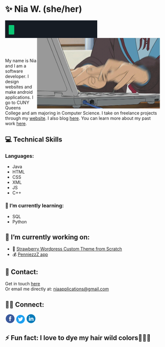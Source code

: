 # ✨ Nia W. (she/her)

<img src="/images/hw.gif" alt="Hello World! being typed." align="left" width="300px"/> 
<br></br>
<img src="/images/nagato.gif" width="400px" align="right" title="Yuki Nagato a robot, hacking and typing very quickly."alt="Yuki Nagato a robot, hacking and typing very quickly." />    

 <br></br>
 &nbsp;&nbsp;&nbsp;
<p align="left">
My name is Nia and I am a software developer. I design websites and make android applications. I go to CUNY Queens College and am majoring in Computer Science. I take on freelance projects through my <a href="https://niaapps.github.io/" target="_blank" title="Nia Applications Website">website</a>. I also blog <a href="https://niaapps.github.io/niaapps-blog" target="_blank" title="Nia's Blog">here</a>. You can learn more about my past work <a  href="https://niaapps.github.io/portfolio.html" target="_blank" title="Nia's Portfolio">here</a>.
</p> 

## 💻 Technical Skills
### Languages: 
* Java 
* HTML 
* CSS 
* XML 
* JS
* C++

### 🌱 I’m currently learning:
* SQL
* Python


## 🧰 I’m currently working on:
* 🍓 [Strawberry Wordpress Custom Theme from Scratch](https://niaapps.github.io/strawberry-wp-theme.html)
* 💰 [PenniezzZ app](https://github.com/baljeettj/penniezzz)


## 📧 Contact:
Get in touch [here](https://niaapps.github.io/contact.html)     
Or email me directly at: niaapplications@gmail.com

## 🤝🏼 Connect:
<a href="https://www.facebook.com/niaapplications/" target="_blank"> <img src="/images/fb.png" alt="fb-link" width="32px" height="32px"></a>
<a href="https://twitter.com/niawillie" target="_blank"> <img src="/images/twitter.png" alt="twi-link" width="28px" height="28px"></a>
<a href="https://www.linkedin.com/in/niaapps" target="_blank"> <img src="/images/li.png" alt="li-link" width="32px" height="32px"></a>

## ⚡ Fun fact: I love to dye my hair wild colors💜💙💚

